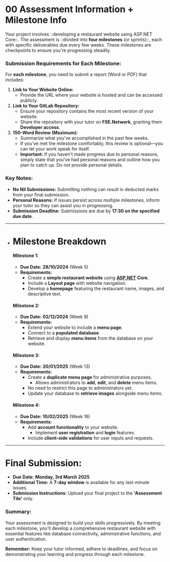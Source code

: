 # 00 Assessment Information + Milestone Info

Your project involves ::developing a restaurant website using ASP.NET Core::. The assessment is ::divided into **four milestones** (or sprints)::, each with specific deliverables due every few weeks. These milestones are checkpoints to ensure you're progressing steadily.

### **Submission Requirements for Each Milestone:**

For **each milestone**, you need to submit a report (Word or PDF) that includes:

1. **Link to Your Website Online:**
   - Provide the URL where your website is hosted and can be accessed publicly.
2. **Link to Your GitLab Repository:**
   - Ensure your repository contains the most recent version of your website.
   - Share the repository with your tutor on **FSE.Network**, granting them **Developer access**.
3. **150-Word Review (Maximum):**
   - Summarize what you've accomplished in the past few weeks.
   - If you've met the milestone comfortably, this review is optional—you can let your work speak for itself.
   - **Important:** If you haven't made progress due to personal reasons, simply state that you've had personal reasons and outline how you plan to catch up. Do not provide personal details.

### **Key Notes:**

- **No Nil Submissions:** Submitting nothing can result in deducted marks from your final submission.
- **Personal Reasons:** If issues persist across multiple milestones, inform your tutor so they can assist you in progressing.
- **Submission Deadline:** Submissions are due by **17:30 on the specified due date**.

---

+ # Milestone Breakdown

   #### **Milestone 1:**

   - **Due Date:** **28/10/2024** (Week 5)
   - **Requirements:**
      - Create a **simple restaurant website** using [**ASP.NET**](http://ASP.NET) **Core**.
      - Include a **Layout page** with website navigation.
      - Develop a **homepage** featuring the restaurant name, images, and descriptive text.

   #### **Milestone 2:**

   - **Due Date:** **02/12/2024** (Week 9)
   - **Requirements:**
      - Extend your website to include a **menu page**.
      - Connect to a **populated database**.
      - Retrieve and display **menu items** from the database on your website.

   #### **Milestone 3:**

   - **Due Date:** **20/01/2025** (Week 13)
   - **Requirements:**
      - Create a **duplicate menu page** for administrative purposes.
         - Allows administrators to **add**, **edit**, and **delete** menu items.
      - No need to restrict this page to administrators yet.
      - Update your database to **retrieve images** alongside menu items.

   #### **Milestone 4:**

   - **Due Date:** **10/02/2025** (Week 16)
   - **Requirements:**
      - Add **account functionality** to your website.
         - Implement **user registration** and **login** features.
      - Include **client-side validations** for user inputs and requests.

---

# **Final Submission:**

- **Due Date:** **Monday, 3rd March 2025**
- **Additional Time:** A **7-day window** is available for any last-minute issues.
- **Submission Instructions:** Upload your final project to the **'Assessment Tile'** only.

### **Summary:**

Your assessment is designed to build your skills progressively. By meeting each milestone, you'll develop a comprehensive restaurant website with essential features like database connectivity, administrative functions, and user authentication.

**Remember:** Keep your tutor informed, adhere to deadlines, and focus on demonstrating your learning and progress through each milestone.

